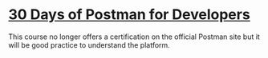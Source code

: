 # [30 Days of Postman for Developers](https://quickstarts.postman.com/guide/30-days-of-postman/index.html?index=..%2F..index#0)

This course no longer offers a certification on the official Postman site but it will be good practice to understand the platform.
